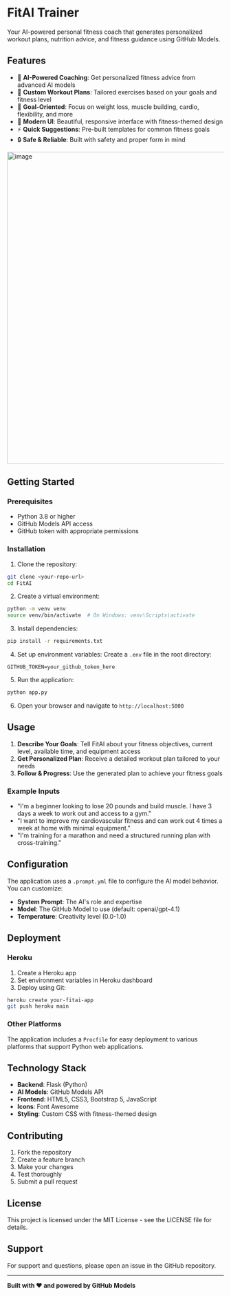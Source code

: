 # FitAI Trainer

Your AI-powered personal fitness coach that generates personalized workout plans, nutrition advice, and fitness guidance using GitHub Models.

## Features

- 🤖 **AI-Powered Coaching**: Get personalized fitness advice from advanced AI models
- 💪 **Custom Workout Plans**: Tailored exercises based on your goals and fitness level
- 🎯 **Goal-Oriented**: Focus on weight loss, muscle building, cardio, flexibility, and more
- 📱 **Modern UI**: Beautiful, responsive interface with fitness-themed design
- ⚡ **Quick Suggestions**: Pre-built templates for common fitness goals
- 🔒 **Safe & Reliable**: Built with safety and proper form in mind

<img width="1245" height="724" alt="image" src="https://github.com/user-attachments/assets/05eea65f-612f-43bc-89d6-54860c65454f" />


## Getting Started

### Prerequisites

- Python 3.8 or higher
- GitHub Models API access
- GitHub token with appropriate permissions

### Installation

1. Clone the repository:
```bash
git clone <your-repo-url>
cd FitAI
```

2. Create a virtual environment:
```bash
python -m venv venv
source venv/bin/activate  # On Windows: venv\Scripts\activate
```

3. Install dependencies:
```bash
pip install -r requirements.txt
```

4. Set up environment variables:
Create a `.env` file in the root directory:
```env
GITHUB_TOKEN=your_github_token_here
```

5. Run the application:
```bash
python app.py
```

6. Open your browser and navigate to `http://localhost:5000`

## Usage

1. **Describe Your Goals**: Tell FitAI about your fitness objectives, current level, available time, and equipment access
2. **Get Personalized Plan**: Receive a detailed workout plan tailored to your needs
3. **Follow & Progress**: Use the generated plan to achieve your fitness goals

### Example Inputs

- "I'm a beginner looking to lose 20 pounds and build muscle. I have 3 days a week to work out and access to a gym."
- "I want to improve my cardiovascular fitness and can work out 4 times a week at home with minimal equipment."
- "I'm training for a marathon and need a structured running plan with cross-training."

## Configuration

The application uses a `.prompt.yml` file to configure the AI model behavior. You can customize:

- **System Prompt**: The AI's role and expertise
- **Model**: The GitHub Model to use (default: openai/gpt-4.1)
- **Temperature**: Creativity level (0.0-1.0)

## Deployment

### Heroku

1. Create a Heroku app
2. Set environment variables in Heroku dashboard
3. Deploy using Git:
```bash
heroku create your-fitai-app
git push heroku main
```

### Other Platforms

The application includes a `Procfile` for easy deployment to various platforms that support Python web applications.

## Technology Stack

- **Backend**: Flask (Python)
- **AI Models**: GitHub Models API
- **Frontend**: HTML5, CSS3, Bootstrap 5, JavaScript
- **Icons**: Font Awesome
- **Styling**: Custom CSS with fitness-themed design

## Contributing

1. Fork the repository
2. Create a feature branch
3. Make your changes
4. Test thoroughly
5. Submit a pull request

## License

This project is licensed under the MIT License - see the LICENSE file for details.

## Support

For support and questions, please open an issue in the GitHub repository.

---

**Built with ❤️ and powered by GitHub Models** 
